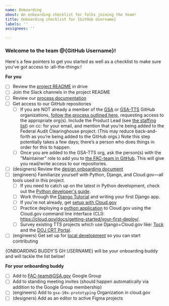 ```yaml
---
name: Onboarding
about: An onboarding checklist for folks joining the team!
title: Onboarding checklist for {GitHub Username}
labels: ''
assignees: ''

---
```

### Welcome to the team @{GitHub Username}!

Here's a few pointers to get you started as well as a checklist to make sure you've got access to :all-the-things:!

**For you**
- [ ] Review the [project README](https://docs.google.com/document/d/1g8nYqYS_ifFlZB-DBgfeSoJRMB__EqWsmLnacyk-bDI/) in drive
- [ ] Join the Slack channels in the project README
- [ ] Review our [process documentation](https://github.com/GSA-TTS/FAC#fac-documentation)
- [ ] Get access to our GitHub repositories
  - [ ] If you are NOT already a member of the [GSA](https://github.com/orgs/GSA/people) or [GSA-TTS](https://github.com/orgs/GSA-TTS/people) GitHub organizations, [follow the process outlined here](https://github.com/GSA/GitHub-Administration#joining-the-gsa-enterprise-organization), requesting access to the appropriate org(s). Include the Product Lead (see [the staffing list](https://docs.google.com/document/d/1g8nYqYS_ifFlZB-DBgfeSoJRMB__EqWsmLnacyk-bDI/edit#heading=h.us8xylqg455c)) on cc: for your email, and mention that you’re being added to the Federal Audit Clearinghouse project. (This may reduce back-and-forth as you’re being added to the GitHub orgs.) Note this step potentially takes a few days; there’s a person who does things in order for this to happen.
  - [ ] Once you are added to the GSA-TTS org, ask the person(s) with the "Maintainer" role to add you to [the FAC-team in GitHub](https://github.com/orgs/GSA-TTS/teams/fac-team/members). This will give you read/write access to our repositories.
- [ ] (designers) Review the [design onboarding document](https://docs.google.com/document/d/1EILl0nZr59T4PFJJMtFbmnQDJPksgzIFPuoFDN0bk0g/edit#heading=h.bhu3dgydlbvr)
- [ ] (engineers) Familiarize yourself with Python, Django, and Cloud.gov—all tools used in this project.
  - [ ] If you need to catch up on the latest in Python development, check out the [Python developer's guide](https://devguide.python.org/).
  - [ ] Work through the [Django Tutorial](https://docs.djangoproject.com/en/4.0/intro/tutorial01/) and writing your first Django app.
  - [ ] If you're not already, get [setup with Cloud.gov](https://cloud.gov/docs/getting-started/setup/)
  - [ ] Practice deploying a [python application](https://github.com/cloud-gov/cf-hello-worlds/tree/main/python-flask) to Cloud.gov using the Cloud.gov command line interface (CLI): https://cloud.gov/docs/getting-started/your-first-deploy/.
  - [ ] Survey existing TTS projects which use Django+Cloud.gov like: [Tock](https://github.com/18F/tock) and the [DOJ CRT Portal](https://github.com/usdoj-crt/crt-portal).
- [ ] (engineers) Get set up for [local development](https://github.com/GSA-TTS/FAC/blob/main/docs/development.md#local-development) so you can start contributing

{ONBOARDING BUDDY'S GH USERNAME} will be your onboarding buddy and will tackle the list below!

**For your onboarding buddy**
- [ ] Add to [FAC-team@GSA.gov](https://groups.google.com/a/gsa.gov/g/fac-team) Google Group
- [ ] Add to standing meeting invites (should happen automatically via addition to the Google Group membership)
- [ ] (engineers) Add to `gsa-10x-prototyping` Organization in cloud.gov
- [ ] (designers) Add as an editor to active Figma projects
